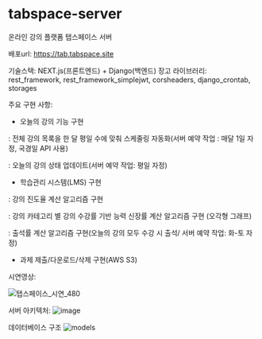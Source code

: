 # tabspace-server
온라인 강의 플랫폼 탭스페이스 서버

배포url: https://tab.tabspace.site

기술스택: NEXT.js(프론트엔드) + Django(백엔드)
장고 라이브러리: rest_framework, rest_framework_simplejwt, corsheaders, django_crontab, storages

주요 구현 사항:
- 오늘의 강의 기능 구현

: 전체 강의 목록을 한 달 평일 수에 맞춰 스케줄링 자동화(서버 예약 작업 : 매달 1일 자정, 국경일 API 사용)

: 오늘의 강의 상태 업데이트(서버 예약 작업: 평일 자정)

- 학습관리 시스템(LMS) 구현

: 강의 진도율 계산 알고리즘 구현 

: 강의 카테고리 별 강의 수강률 기반 능력 신장률 계산 알고리즘 구현 (오각형 그래프)

: 출석률 계산 알고리즘 구현(오늘의 강의 모두 수강 시 출석/ 서버 예약 작업: 화-토 자정)

- 과제 제출/다운로드/삭제 구현(AWS S3)

시연영상:

![탭스페이스_시연_480](https://user-images.githubusercontent.com/120891914/235436852-81cc9f15-aaef-4693-ae99-6ebf88e0e0f0.gif)

서버 아키텍처:
![image](https://user-images.githubusercontent.com/120891914/235428839-6124c0d5-0b51-449e-be0f-d2490ba98096.png)

데이터베이스 구조
![models](https://user-images.githubusercontent.com/120891914/235426965-0f6fc32d-8c17-48b9-8844-c4194645c6b3.png)
